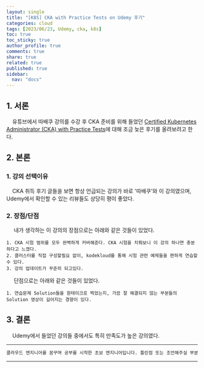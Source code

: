 ```yaml
---
layout: single
title: "[K8S] CKA with Practice Tests on Udemy 후기"
categories: cloud
tags: [2023/06/23, Udemy, cka, k8s]
toc: true
toc_sticky: true
author_profile: true
comments: true
share: true
related: true
published: true
sidebar:
  nav: "docs"
---
```


## 1. 서론

&nbsp;&nbsp;&nbsp;&nbsp;유튜브에서 따배쿠 강의를 수강 후 CKA 준비를 위해 들었던 [Certified Kubernetes Administrator (CKA) with Practice Tests](https://www.udemy.com/course/certified-kubernetes-administrator-with-practice-tests/)에 대해 조금 늦은 후기를 올려보려고 한다.

## 2. 본론

### 1. 강의 선택이유

&nbsp;&nbsp;&nbsp;&nbsp;CKA 취득 후기 글들을 보면 항상 언급되는 강의가 바로 '따배쿠'와 이 강의였으며, Udemy에서 확인할 수 있는 리뷰들도 상당히 평이 좋았다.

### 2. 장점/단점

&nbsp;&nbsp;&nbsp;&nbsp; 내가 생각하는 이 강의의 장점으로는 아래와 같은 것들이 있었다.

```
1. CKA 시험 범위를 모두 완벽하게 커버해준다. CKA 시험을 치뤄보니 이 강의 하나면 충분하다고 느꼈다.
2. 클러스터를 직접 구성할필요 없이, kodekloud를 통해 시험 관련 예제들을 편하게 연습할 수 있다.
3. 강의 업데이트가 꾸준히 되고있다.
```

&nbsp;&nbsp;&nbsp;&nbsp; 단점으로는 아래와 같은 것들이 있었다.

```
1. 연습문제 Solution들을 원테이크로 찍었는지, 가끔 잘 해결되지 않는 부분들의 Solution 영상이 길어지는 경향이 있다.
```

## 3. 결론

&nbsp;&nbsp;&nbsp;&nbsp;Udemy에서 들었던 강의들 중에서도 특히 만족도가 높은 강의였다.

---

```bash
클라우드 엔지니어를 꿈꾸며 공부를 시작한 초보 엔지니어입니다. 틀린점 또는 조언해주실 부분이 있으시면 친절하게 댓글 부탁드립니다. 방문해 주셔서 감사합니다 :)
```

---
